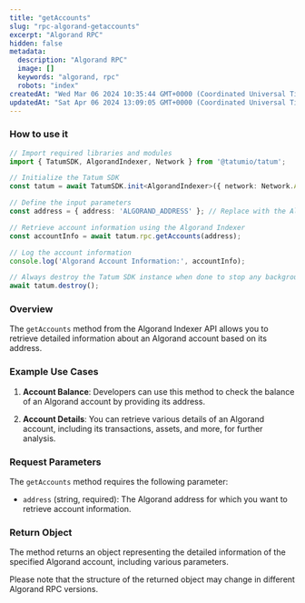 ```yaml
---
title: "getAccounts"
slug: "rpc-algorand-getaccounts"
excerpt: "Algorand RPC"
hidden: false
metadata: 
  description: "Algorand RPC"
  image: []
  keywords: "algorand, rpc"
  robots: "index"
createdAt: "Wed Mar 06 2024 10:35:44 GMT+0000 (Coordinated Universal Time)"
updatedAt: "Sat Apr 06 2024 13:09:05 GMT+0000 (Coordinated Universal Time)"
---
```




### How to use it

```typescript
// Import required libraries and modules
import { TatumSDK, AlgorandIndexer, Network } from '@tatumio/tatum';

// Initialize the Tatum SDK
const tatum = await TatumSDK.init<AlgorandIndexer>({ network: Network.ALGORAND_INDEXER });

// Define the input parameters
const address = { address: 'ALGORAND_ADDRESS' }; // Replace with the Algorand address you want to retrieve account information for.

// Retrieve account information using the Algorand Indexer
const accountInfo = await tatum.rpc.getAccounts(address);

// Log the account information
console.log('Algorand Account Information:', accountInfo);

// Always destroy the Tatum SDK instance when done to stop any background processes
await tatum.destroy();
```

### Overview

The `getAccounts` method from the Algorand Indexer API allows you to retrieve detailed information about an Algorand account based on its address.

### Example Use Cases

1. **Account Balance**: Developers can use this method to check the balance of an Algorand account by providing its address.

2. **Account Details**: You can retrieve various details of an Algorand account, including its transactions, assets, and more, for further analysis.

### Request Parameters

The `getAccounts` method requires the following parameter:

- `address` (string, required): The Algorand address for which you want to retrieve account information.

### Return Object

The method returns an object representing the detailed information of the specified Algorand account, including various parameters. 

Please note that the structure of the returned object may change in different Algorand RPC versions.
